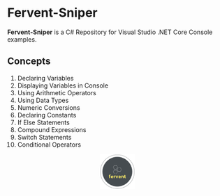 # Fervent-Sniper

**Fervent-Sniper** is a C# Repository for Visual Studio .NET Core Console examples.

## Concepts

1. Declaring Variables
2. Displaying Variables in Console
3. Using Arithmetic Operators
4. Using Data Types
5. Numeric Conversions
6. Declaring Constants
7. If Else Statements
8. Compound Expressions
9. Switch Statements
10. Conditional Operators

<p align="middle">
  <img width="80" height="80" src=icon.png>
</p>
